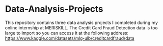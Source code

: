 # Data-Analysis-Projects
This repository contains three data analysis projects I completed during my online internship at MERISKILL.
The Credit Card Fraud Detection data is too large to import so you can access it at the following address:
https://www.kaggle.com/datasets/mlg-ulb/creditcardfraud/data
